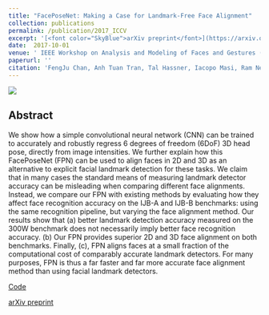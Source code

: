 ```yaml
---
title: "FacePoseNet: Making a Case for Landmark-Free Face Alignment"
collection: publications
permalink: /publication/2017_ICCV
excerpt: '[<font color="SkyBlue">arXiv preprint</font>](https://arxiv.org/pdf/1708.07517.pdf)'
date:  2017-10-01
venue: ' IEEE Workshop on Analysis and Modeling of Faces and Gestures (AMFG), at the IEEE Int. Conf. on Computer Vision (ICCV), Venice, Italy'
paperurl: ''
citation: 'FengJu Chan, Anh Tuan Tran, Tal Hassner, Iacopo Masi, Ram Nevatia, Gerard Medioni. (2017). &quot;FacePoseNet: Making a Case for Landmark-Free Face Alignment.&quot; <i> IEEE Workshop on Analysis and Modeling of Faces and Gestures (AMFG), at the IEEE Int. Conf. on Computer Vision (ICCV), Venice, Italy</i>.'
---
```


<img src='https://osnathassner.github.io/talhassner/images/FacePoseNet - Icon.jpg'> 

Abstract
------
We show how a simple convolutional neural network (CNN) can be trained to accurately and robustly regress 6 degrees of freedom (6DoF) 3D head pose, directly from image intensities. We further explain how this FacePoseNet (FPN) can be used to align faces in 2D and 3D as an alternative to explicit facial landmark detection for these tasks. We claim that in many cases the standard means of measuring landmark detector accuracy can be misleading when comparing different face alignments. Instead, we compare our FPN with existing methods by evaluating how they affect face recognition accuracy on the IJB-A and IJB-B benchmarks: using the same recognition pipeline, but varying the face alignment method. Our results show that (a) better landmark detection accuracy measured on the 300W benchmark does not necessarily imply better face recognition accuracy. (b) Our FPN provides superior 2D and 3D face alignment on both benchmarks. Finally, (c), FPN aligns faces at a small fraction of the computational cost of comparably accurate landmark detectors. For many purposes, FPN is thus a far faster and far more accurate face alignment method than using facial landmark detectors.


[Code](https://github.com/fengju514/Face-Pose-Net)

[arXiv preprint](https://arxiv.org/pdf/1708.07517.pdf)

